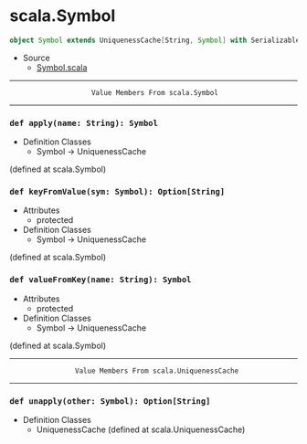 
#                                 scala.Symbol                                 #

```scala
object Symbol extends UniquenessCache[String, Symbol] with Serializable
```

* Source
  * [Symbol.scala](https://github.com/scala/scala/tree/6d09a1ba5f/src/library/scala/Symbol.scala#L1)


--------------------------------------------------------------------------------
                        Value Members From scala.Symbol
--------------------------------------------------------------------------------


### `def apply(name: String): Symbol`                                        ###

* Definition Classes
  * Symbol → UniquenessCache

(defined at scala.Symbol)


### `def keyFromValue(sym: Symbol): Option[String]`                          ###

* Attributes
  * protected
* Definition Classes
  * Symbol → UniquenessCache

(defined at scala.Symbol)


### `def valueFromKey(name: String): Symbol`                                 ###

* Attributes
  * protected
* Definition Classes
  * Symbol → UniquenessCache

(defined at scala.Symbol)


--------------------------------------------------------------------------------
                    Value Members From scala.UniquenessCache
--------------------------------------------------------------------------------


### `def unapply(other: Symbol): Option[String]`                             ###

* Definition Classes
  * UniquenessCache
(defined at scala.UniquenessCache)
